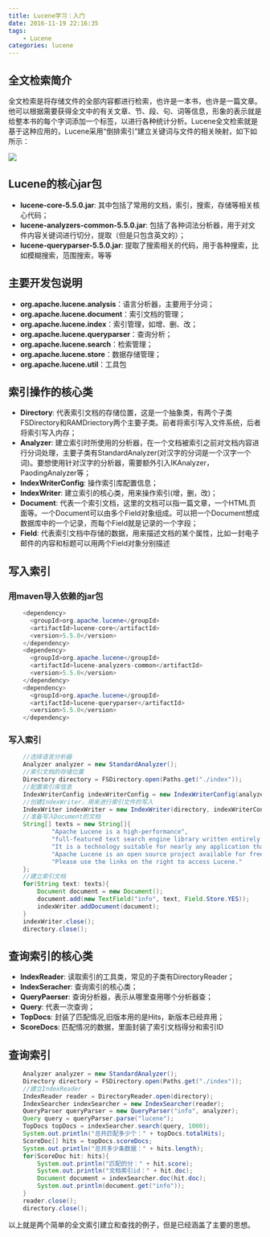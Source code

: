 ```yaml
---
title: Lucene学习：入门
date: 2016-11-19 22:16:35
tags:
	- Lucene
categories: lucene
---
```


## 全文检索简介

全文检索是将存储文件的全部内容都进行检索，也许是一本书，也许是一篇文章。他可以根据需要获得全文中的有关文章、节、段、句、词等信息，形象的表示就是给整本书的每个字词添加一个标签，以进行各种统计分析。Lucene全文检索就是基于这种应用的，Lucene采用“倒排索引”建立关键词与文件的相关映射，如下如所示：

![](/images/lucene.png)

## Lucene的核心jar包

* **lucene-core-5.5.0.jar**: 其中包括了常用的文档，索引，搜索，存储等相关核心代码；
* **lucene-analyzers-common-5.5.0.jar**: 包括了各种词法分析器，用于对文件内容关键词进行切分，提取（但是只包含英文的）；
* **lucene-queryparser-5.5.0.jar**: 提取了搜索相关的代码，用于各种搜索，比如模糊搜索，范围搜索，等等

## 主要开发包说明
* **org.apache.lucene.analysis**：语言分析器，主要用于分词；
* **org.apache.lucene.document**：索引文档的管理；
* **org.apache.lucene.index**：索引管理，如增、删、改；
* **org.apache.lucene.queryparser**：查询分析；
* **org.apache.lucene.search**：检索管理；
* **org.apache.lucene.store**：数据存储管理；
* **org.apache.lucene.util**：工具包

## 索引操作的核心类

* **Directory**: 代表索引文档的存储位置，这是一个抽象类，有两个子类FSDirectory和RAMDriectory两个主要子类。前者将索引写入文件系统，后者将索引写入内存；
* **Analyzer**: 建立索引时所使用的分析器，在一个文档被索引之前对文档内容进行分词处理，主要子类有StandardAnalyzer(对汉字的分词是一个汉字一个词)。要想使用针对汉字的分析器，需要额外引入IKAnalyzer，PaodingAnalyzer等；
* **IndexWriterConfig**: 操作索引库配置信息；
* **IndexWriter**: 建立索引的核心类，用来操作索引(增，删，改)；
* **Document**: 代表一个索引文档，这里的文档可以指一篇文章，一个HTML页面等。一个Document可以由多个Field对象组成。可以把一个Document想成数据库中的一个记录，而每个Field就是记录的一个字段；
* **Field**: 代表索引文档中存储的数据，用来描述文档的某个属性，比如一封电子邮件的内容和标题可以用两个Field对象分别描述

## 写入索引

### 用maven导入依赖的jar包

```java
	<dependency>
	  <groupId>org.apache.lucene</groupId>
	  <artifactId>lucene-core</artifactId>
	  <version>5.5.0</version>
	</dependency>
	<dependency>
	  <groupId>org.apache.lucene</groupId>
	  <artifactId>lucene-analyzers-common</artifactId>
	  <version>5.5.0</version>
	</dependency>
	<dependency>
	  <groupId>org.apache.lucene</groupId>
	  <artifactId>lucene-queryparser</artifactId>
	  <version>5.5.0</version>
	</dependency>
```

### 写入索引

```java
	//选择语言分析器
	Analyzer analyzer = new StandardAnalyzer();
	//索引文档的存储位置
	Directory directory = FSDirectory.open(Paths.get("./index"));
	//配置索引库信息
	IndexWriterConfig indexWriterConfig = new IndexWriterConfig(analyzer);
	//创建IndexWriter，用来进行索引文件的写入
	IndexWriter indexWriter = new IndexWriter(directory, indexWriterConfig);
    //准备写入Document的文档
	String[] texts = new String[]{
	        "Apache Lucene is a high-performance",
	        "full-featured text search engine library written entirely in Java",
	        "It is a technology suitable for nearly any application that requires full-text search.",
	        "Apache Lucene is an open source project available for free download. ",
	        "Please use the links on the right to access Lucene."
	};
	//建立索引文档
	for(String text: texts){
	    Document document = new Document();
	    document.add(new TextField("info", text, Field.Store.YES));
	    indexWriter.addDocument(document);
	}
	indexWriter.close();
	directory.close();
```

## 查询索引的核心类

* **IndexReader**: 读取索引的工具类，常见的子类有DirectoryReader；
* **IndexSeracher**: 查询索引的核心类；
* **QueryPaerser**: 查询分析器，表示从哪里查用哪个分析器查；
* **Query**: 代表一次查询；
* **TopDocs**: 封装了匹配情况,旧版本用的是Hits，新版本已经弃用；
* **ScoreDocs**: 匹配情况的数据，里面封装了索引文档得分和索引ID

## 查询索引

```java
	Analyzer analyzer = new StandardAnalyzer();
	Directory directory = FSDirectory.open(Paths.get("./index"));
	//建立IndexReader
	IndexReader reader = DirectoryReader.open(directory);
	IndexSearcher indexSearcher = new IndexSearcher(reader);
	QueryParser queryParser = new QueryParser("info", analyzer);
	Query query = queryParser.parse("lucene");
	TopDocs topDocs = indexSearcher.search(query, 1000);
	System.out.println("总共匹配多少个：" + topDocs.totalHits);
	ScoreDoc[] hits = topDocs.scoreDocs;
	System.out.println("总共多少条数据：" + hits.length);
	for(ScoreDoc hit: hits){
	    System.out.println("匹配的分：" + hit.score);
	    System.out.println("文档索引id：" + hit.doc);
	    Document document = indexSearcher.doc(hit.doc);
	    System.out.println(document.get("info"));
	}
	reader.close();
	directory.close();
```
以上就是两个简单的全文索引建立和查找的例子，但是已经涵盖了主要的思想。





